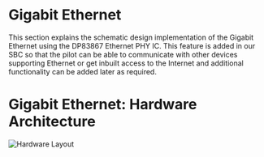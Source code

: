 # Gigabit Ethernet
This section explains the schematic design implementation of the Gigabit Ethernet using the DP83867 Ethernet PHY IC. This feature is added in our SBC so that the pilot can be able to communicate with other devices supporting Ethernet or get inbuilt access to the Internet and additional functionality can be added later as required.

# Gigabit Ethernet: Hardware Architecture
![Hardware Layout](https://raw.githubusercontent.com/BrajeshPatil/sima.ai_mlsoc_sbc/main/images/hardware-functionality/ETHERNET_BLOCK.png)
